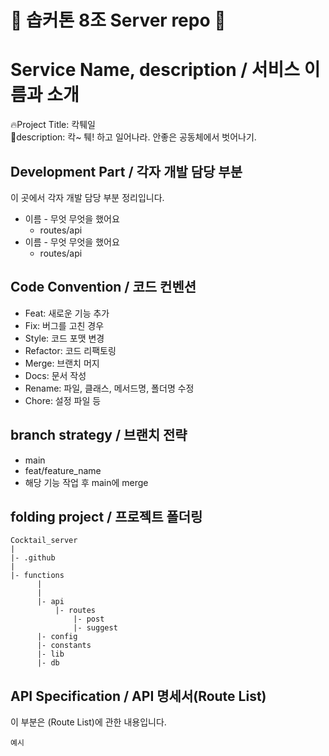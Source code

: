 # 🌟 솝커톤 8조 Server repo 🌟

# Service Name, description / 서비스 이름과 소개

🔥Project Title: 칵퉤일  
📜description: 칵~ 퉤! 하고 일어나라. 안좋은 공동체에서 벗어나기.

## Development Part / 각자 개발 담당 부분

이 곳에서 각자 개발 담당 부분 정리입니다.

- 이름 - 무엇 무엇을 했어요
  - routes/api
- 이름 - 무엇 무엇을 했어요
  - routes/api

## Code Convention / 코드 컨벤션

- Feat: 새로운 기능 추가
- Fix: 버그를 고친 경우
- Style: 코드 포맷 변경
- Refactor: 코드 리팩토링
- Merge: 브랜치 머지
- Docs: 문서 작성
- Rename: 파일, 클래스, 메서드명, 폴더명 수정
- Chore: 설정 파일 등

## branch strategy / 브랜치 전략

- main
- feat/feature_name
- 해당 기능 작업 후 main에 merge

## folding project / 프로젝트 폴더링

```
Cocktail_server
|
|- .github
|
|- functions
      |
      |
      |- api
          |- routes
              |- post
              |- suggest
      |- config
      |- constants
      |- lib
      |- db
```

## API Specification / API 명세서(Route List)

이 부분은 (Route List)에 관한 내용입니다.

```
예시
```
